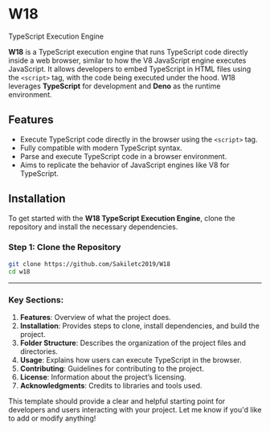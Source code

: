 # W18
 TypeScript Execution Engine 

**W18** is a TypeScript execution engine that runs TypeScript code directly inside a web browser, similar to how the V8 JavaScript engine executes JavaScript. It allows developers to embed TypeScript in HTML files using the `<script>` tag, with the code being executed under the hood. W18 leverages **TypeScript** for development and **Deno** as the runtime environment.


## Features

- Execute TypeScript code directly in the browser using the `<script>` tag.
- Fully compatible with modern TypeScript syntax.
- Parse and execute TypeScript code in a browser environment.
- Aims to replicate the behavior of JavaScript engines like V8 for TypeScript.

## Installation

To get started with the **W18 TypeScript Execution Engine**, clone the repository and install the necessary dependencies.

### Step 1: Clone the Repository
```bash
git clone https://github.com/Sakiletc2019/W18
cd w18
```





---

### Key Sections:

1. **Features**: Overview of what the project does.
2. **Installation**: Provides steps to clone, install dependencies, and build the project.
3. **Folder Structure**: Describes the organization of the project files and directories.
4. **Usage**: Explains how users can execute TypeScript in the browser.
5. **Contributing**: Guidelines for contributing to the project.
6. **License**: Information about the project’s licensing.
7. **Acknowledgments**: Credits to libraries and tools used.

This template should provide a clear and helpful starting point for developers and users interacting with your project. Let me know if you'd like to add or modify anything!
